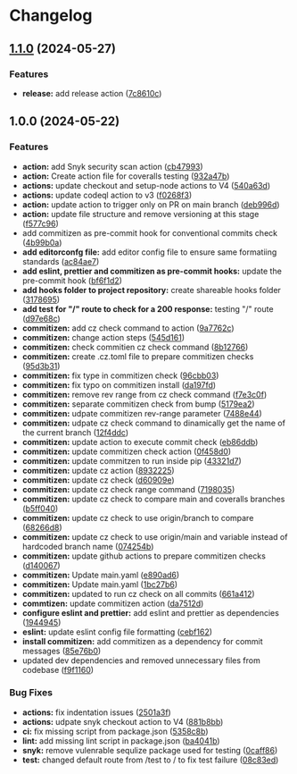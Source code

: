 # Changelog

## [1.1.0](https://github.com/Viorel1989/fastify-hello-world/compare/v1.0.0...v1.1.0) (2024-05-27)


### Features

* **release:** add release action ([7c8610c](https://github.com/Viorel1989/fastify-hello-world/commit/7c8610ce93011b0910e8826f88f64b97c741dd72))

## 1.0.0 (2024-05-22)


### Features

* **action:** add Snyk security scan action ([cb47993](https://github.com/Viorel1989/fastify-hello-world/commit/cb47993e59c0cc2151292b0cdd56a85fcd641a2a))
* **action:** Create action file for coveralls testing ([932a47b](https://github.com/Viorel1989/fastify-hello-world/commit/932a47bbae4dbf55b280c50d23f1baf0ec26e458))
* **actions:** update checkout and setup-node actions to V4 ([540a63d](https://github.com/Viorel1989/fastify-hello-world/commit/540a63dd6fe1654ece408a1c55db27476d4c7d86))
* **actions:** update codeql action to v3 ([f0268f3](https://github.com/Viorel1989/fastify-hello-world/commit/f0268f3ccd6de22feb0c8ff7c6959c541750bd5b))
* **action:** update action to trigger only on PR on main branch ([deb996d](https://github.com/Viorel1989/fastify-hello-world/commit/deb996d3cd1561f0f6acb244943eb4cb1327c8c9))
* **action:** update file structure and remove versioning at this stage ([f577c96](https://github.com/Viorel1989/fastify-hello-world/commit/f577c969359c5baa98bfb9554f6fdb5d4a88eefc))
* add commitizen as pre-commit hook for conventional commits check ([4b99b0a](https://github.com/Viorel1989/fastify-hello-world/commit/4b99b0af8a5e3cd83f262e31e4990ab04a9a3361))
* **add editorconfg file:** add editor config file to ensure same formatiing standards ([ac84ae7](https://github.com/Viorel1989/fastify-hello-world/commit/ac84ae7697c49943db766afd32bf4533b9dcc1e5))
* **add eslint, prettier and commitizen as pre-commit hooks:** update the pre-commit hook ([bf6f1d2](https://github.com/Viorel1989/fastify-hello-world/commit/bf6f1d2a8d7d922110f96655ddc254e707414447))
* **add hooks folder to project repository:** create shareable hooks folder ([3178695](https://github.com/Viorel1989/fastify-hello-world/commit/317869518ae460acd4ea5b9a8fa430487284f4fd))
* **add test for "/" route to check for a 200 response:** testing "/" route ([d97e68c](https://github.com/Viorel1989/fastify-hello-world/commit/d97e68cda2a5555bd3ddfd865318e8e9ffd13bbe))
* **commitizen:** add cz check command to action ([9a7762c](https://github.com/Viorel1989/fastify-hello-world/commit/9a7762c171d40c8a4c0b8b739d882c114e4fc292))
* **commitizen:** change action steps ([545d161](https://github.com/Viorel1989/fastify-hello-world/commit/545d161d3ba6707c22fa50860375634372af3e35))
* **commitizen:** check commitien cz check command ([8b12766](https://github.com/Viorel1989/fastify-hello-world/commit/8b12766fdb173ec43ac77de03a5f5a465fa58200))
* **commitizen:** create .cz.toml file to prepare commitizen checks ([95d3b31](https://github.com/Viorel1989/fastify-hello-world/commit/95d3b315624d542bb8a659f23d11f7322a404ce4))
* **commitizen:** fix type in commitizen check ([96cbb03](https://github.com/Viorel1989/fastify-hello-world/commit/96cbb038de7ab9c536ffe4f6815997f466fd1274))
* **commitizen:** fix typo on commitizen install ([da197fd](https://github.com/Viorel1989/fastify-hello-world/commit/da197fda692a0e5a2a1dfbe7351ea185bec83170))
* **commitizen:** remove rev range from cz check command ([f7e3c0f](https://github.com/Viorel1989/fastify-hello-world/commit/f7e3c0fc316600d3f695397b770102b9fe07e2f5))
* **commitizen:** separate commitizen check from bump ([5179ea2](https://github.com/Viorel1989/fastify-hello-world/commit/5179ea2677d35ca2c847bf36f687417a40d1f8a6))
* **commitizen:** udpate commitizen rev-range parameter ([7488e44](https://github.com/Viorel1989/fastify-hello-world/commit/7488e44210886d8b203299313529c25840295c2f))
* **commitizen:** udpate cz check command to dinamically get the name of the current branch ([12f4ddc](https://github.com/Viorel1989/fastify-hello-world/commit/12f4ddc5454af5f380ed3043d7e28e753b523d7b))
* **commitizen:** update action to execute commit check ([eb86ddb](https://github.com/Viorel1989/fastify-hello-world/commit/eb86ddb7f5968746446269bffd0ab2e37553fc1a))
* **commitizen:** update commitizen check action ([0f458d0](https://github.com/Viorel1989/fastify-hello-world/commit/0f458d04a4b52bb84bc57a0659d24fcf2ee92c69))
* **commitizen:** update commitzen to run inside pip ([43321d7](https://github.com/Viorel1989/fastify-hello-world/commit/43321d77b01f99eadc8c67e138806fc9c8bcf5ef))
* **commitizen:** update cz action ([8932225](https://github.com/Viorel1989/fastify-hello-world/commit/8932225fa1e3017c75f94afbf004d536067e6d76))
* **commitizen:** update cz check ([d60909e](https://github.com/Viorel1989/fastify-hello-world/commit/d60909efce87c6d2b9c23fc81c0fadfcd8f7dcf4))
* **commitizen:** update cz check range command ([7198035](https://github.com/Viorel1989/fastify-hello-world/commit/71980354e5d5134ef79cda367bd85faf63c1bd9c))
* **commitizen:** update cz check to compare main and coveralls branches ([b5ff040](https://github.com/Viorel1989/fastify-hello-world/commit/b5ff0403c2991fa223c82cff73aa81d7c80f3180))
* **commitizen:** update cz check to use origin/branch to compare ([68266d8](https://github.com/Viorel1989/fastify-hello-world/commit/68266d8d9db45e49be8d2ddc12998725eb44d324))
* **commitizen:** update cz check to use origin/main and variable instead of hardcoded branch name ([074254b](https://github.com/Viorel1989/fastify-hello-world/commit/074254b3aebee6f4f175f782ae299851f8ef9c4c))
* **commitizen:** update github actions to prepare commitizen checks ([d140067](https://github.com/Viorel1989/fastify-hello-world/commit/d1400670c327952c38805744bdcadb34f4c748d4))
* **commitizen:** Update main.yaml ([e890ad6](https://github.com/Viorel1989/fastify-hello-world/commit/e890ad6f83e593df2343e9d8256aef0e84dfdd1c))
* **commitizen:** Update main.yaml ([1bc27b6](https://github.com/Viorel1989/fastify-hello-world/commit/1bc27b6e854daf0067b8646e6f6e871de9bfb357))
* **commitizen:** updated to run cz check on all commits ([661a412](https://github.com/Viorel1989/fastify-hello-world/commit/661a41263501ad597f1665aa9c997f6c5bdfc86d))
* **commtizen:** update commitizen action ([da7512d](https://github.com/Viorel1989/fastify-hello-world/commit/da7512d4b0e648fca227dfb8a8a8729ea77538e7))
* **configure eslint and prettier:** add eslint and prettier as dependencies ([1944945](https://github.com/Viorel1989/fastify-hello-world/commit/19449453469a275e8b821a8cbad1c7578900e177))
* **eslint:** update eslint config file formatting ([cebf162](https://github.com/Viorel1989/fastify-hello-world/commit/cebf162ad2683a9c292e1a9e88032ed500f4fbc2))
* **install commitizen:** add commitizen as a dependency for commit messages ([85e76b0](https://github.com/Viorel1989/fastify-hello-world/commit/85e76b0c6a798a92e7cad5bfde3845dd2f952b54))
* updated dev dependencies and removed unnecessary files from codebase ([f9f1160](https://github.com/Viorel1989/fastify-hello-world/commit/f9f1160eaaf91c4261b9d7f89554ebf8d3d81e7d))


### Bug Fixes

* **actions:** fix indentation issues ([2501a3f](https://github.com/Viorel1989/fastify-hello-world/commit/2501a3f188088e04862f77ce04ab1d8e6c6bfcc5))
* **actions:** udpate snyk checkout action to V4 ([881b8bb](https://github.com/Viorel1989/fastify-hello-world/commit/881b8bb5e905b53a51911e6cc72ab6a668cb9c88))
* **ci:** fix missing script from package.json ([5358c8b](https://github.com/Viorel1989/fastify-hello-world/commit/5358c8b987825d003bba4d060d8735b6a1fbad25))
* **lint:** add missing lint script in package.json ([ba4041b](https://github.com/Viorel1989/fastify-hello-world/commit/ba4041b724f36d180246faecb733e07a308ac166))
* **snyk:** remove vulenrable sequlize package used for testing ([0caff86](https://github.com/Viorel1989/fastify-hello-world/commit/0caff86cf360002436c73a9c590aee60b7386945))
* **test:** changed default route from /test to / to fix test failure ([08c83ed](https://github.com/Viorel1989/fastify-hello-world/commit/08c83ed759b586c88743109fbcd1014c7f760bc9))
